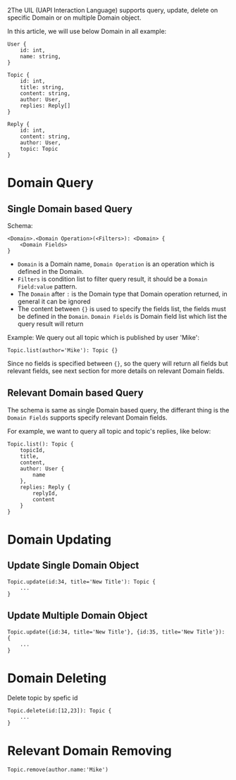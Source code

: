 2The UIL (UAPI Interaction Language) supports query, update, delete on specific Domain or on multiple Domain object.

In this article, we will use below Domain in all example:
```
User {
	id: int,
	name: string,
}

Topic {
	id: int,
	title: string,
	content: string,
	author: User,
	replies: Reply[]
}

Reply {
	id: int,
	content: string,
	author: User,
	topic: Topic
}
```

# Domain Query

## Single Domain based Query
Schema:
```uil
<Domain>.<Domain Operation>(<Filters>): <Domain> {
	<Domain Fields>
}
```
* `Domain` is a Domain name, `Domain Operation` is an operation which is defined in the Domain.
* `Filters` is condition list to filter query result, it should be a `Domain Field:value` pattern.
* The `Domain` after `:` is the Domain type that Domain operation returned, in general it can be ignored
* The content between `{}` is used to specify the fields list, the fields must be defined in the `Domain`.
`Domain Fields` is Domain field list which list the query result will return 

Example:
We query out all topic which is published by user 'Mike':
```uil
Topic.list(author='Mike'): Topic {}
```
Since no fields is specified between `{}`, so the query will return all fields but relevant fields, see next section for more details on relevant Domain fields.

## Relevant Domain based Query
The schema is same as single Domain based query, the differant thing is the  `Domain Fields` supports specify relevant Domain fields.

For example, we want to query all topic and topic's replies, like below:
```uil
Topic.list(): Topic {
	topicId,
	title,
	content,
	author: User {
		name
	},
	replies: Reply {
		replyId,
		content
	}
}
```

# Domain Updating
## Update Single Domain Object

```uil
Topic.update(id:34, title='New Title'): Topic {
	...
}
```

## Update Multiple Domain Object
```uil
Topic.update({id:34, title='New Title'}, {id:35, title='New Title'}): {
	...
}
```

# Domain Deleting
Delete topic by spefic id
```uil
Topic.delete(id:[12,23]): Topic {
	...
}
```

# Relevant Domain Removing

```uil
Topic.remove(author.name:'Mike')
```